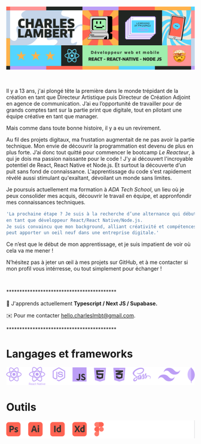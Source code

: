![Texte alternatif](https://github.com/Charleslmbrt/Charleslmbrt/blob/main/header_github.jpg)

<br>

<p>Il y a 13 ans, j'ai plongé tête la première dans le monde trépidant de la création en tant que Directeur Artistique puis Directeur de Création Adjoint en agence de communication. J’ai eu l’opportunité de travailler pour de grands comptes tant sur la partie print que digitale, tout en pilotant une équipe créative en tant que manager.

Mais comme dans toute bonne histoire, il y a eu un revirement. 

Au fil des projets digitaux, ma frustation augmentait de ne pas avoir la partie technique. Mon envie de découvrir la programmation est devenu de plus en plus forte. J’ai donc tout quitté pour commencer le bootcamp *Le Reacteur*, à qui je dois ma passion naissante pour le code ! J'y ai découvert l'incroyable potentiel de React, React Native et Node.js. Et surtout la découverte d’un puit sans fond de connaissance. L'apprentissage du code s'est rapidement révélé aussi stimulant qu'exaltant, dévoilant un monde sans limites.

Je poursuis actuellement ma formation à *ADA Tech School*, un lieu où je peux consolider mes acquis, découvrir le travail en équipe, et appronfondir mes connaissances techniques.

```ruby
'La prochaine étape ? Je suis à la recherche d’une alternance qui débuterai en septembre 2023,
en tant que développeur React/React Native/Node.js.
Je suis convaincu que mon background, alliant créativité et compétences techniques nouvellement acquises,
peut apporter un oeil neuf dans une entreprise digitale.'
```

Ce n’est que le début de mon apprentissage, et je suis impatient de voir où cela va me mener !

N’hésitez pas à jeter un œil à mes projets sur GitHub, et à me contacter si mon profil vous intérresse, ou tout simplement pour échanger !</p>

<br>
<p>******************************************</p>

🧠 J'apprends actuellement **Typescript / Next JS / Supabase.**

✉️ Pour me contacter [hello.charleslmbt@gmail.com](mailto:hello.charleslmbt@gmail.com).

<p>******************************************</p>


# Langages et frameworks


![Texte alternatif](https://github.com/Charleslmbrt/Charleslmbrt/blob/main/langages_frameworks.svg)

# Outils


![Texte alternatif](https://github.com/Charleslmbrt/Charleslmbrt/blob/main/outils.svg)


